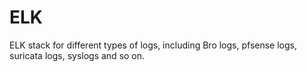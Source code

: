 # ELK
ELK stack for different types of logs, including Bro logs, pfsense logs, suricata logs, syslogs and so on.
